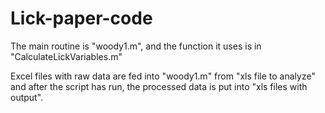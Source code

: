 # Lick-paper-code

The main routine is "woody1.m", and the function it uses is in "CalculateLickVariables.m"

Excel files with raw data are fed into "woody1.m" from "xls file to analyze" and after the script has run, the processed data is put into "xls files with output".
